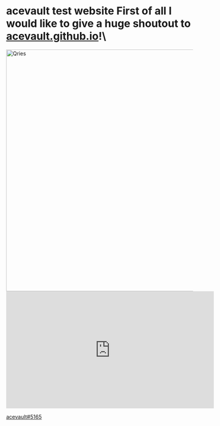 # acevault test website First of all I would like to give a huge shoutout to **[acevault.github.io](https://acevault.github.io/)**!\


<a href="https://acevault.github.io/epicsites">
         <img alt="Qries" src="https://cdn.discordapp.com/attachments/796885087526191157/1015648097893896212/websitelogo.png"
         width="650">





<iframe width="560" height="315" src="https://www.youtube.com/embed/gtZhEKdsR4A" title="YouTube video player" frameborder="0" allow="accelerometer; autoplay; clipboard-write; encrypted-media; gyroscope; picture-in-picture" allowfullscreen></iframe>

acevault#5165
